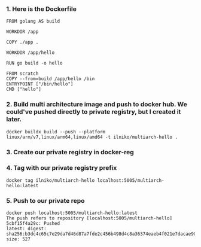 ### 1. Here is the Dockerfile
```
FROM golang AS build

WORKDIR /app

COPY ./app .

WORKDIR /app/hello

RUN go build -o hello

FROM scratch
COPY --from=build /app/hello /bin
ENTRYPOINT ["/bin/hello"]
CMD ["hello"]
```

### 2. Build multi architecture image and push to docker hub. We could've pushed directly to private registry, but I created it later.
```
docker buildx build --push --platform linux/arm/v7,linux/arm64,linux/amd64 -t ilniko/multiarch-hello .
```
### 3. Create our private registry in docker-reg
### 4. Tag with our private registry prefix
```
docker tag ilniko/multiarch-hello localhost:5005/multiarch-hello:latest
```
### 5. Push to our private repo
```
docker push localhost:5005/multiarch-hello:latest
The push refers to repository [localhost:5005/multiarch-hello]
5cbf15f4a29c: Pushed 
latest: digest: sha256:b3dc4c65c7e29da7d46d87a7fde2c456b498d4c8a36374eaeb4f021e7dacae90 size: 527
```
